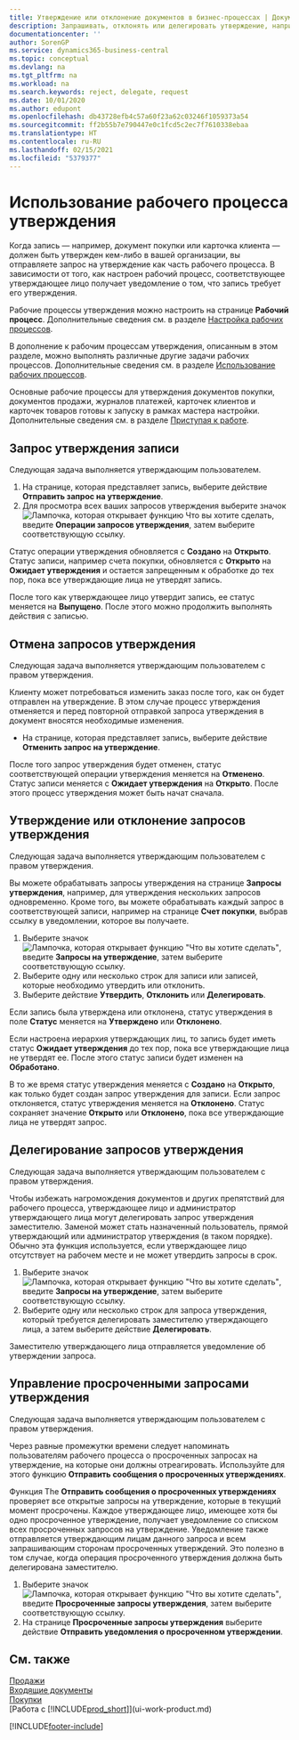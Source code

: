 ```yaml
---
title: Утверждение или отклонение документов в бизнес-процессах | Документация Майкрософт
description: Запрашивать, отклонять или делегировать утверждение, например, документа покупки или продажи можно в рамках бизнес-процесса.
documentationcenter: ''
author: SorenGP
ms.service: dynamics365-business-central
ms.topic: conceptual
ms.devlang: na
ms.tgt_pltfrm: na
ms.workload: na
ms.search.keywords: reject, delegate, request
ms.date: 10/01/2020
ms.author: edupont
ms.openlocfilehash: db43728efb4c57a60f23a62c03246f1059373a54
ms.sourcegitcommit: ff2b55b7e790447e0c1fcd5c2ec7f7610338ebaa
ms.translationtype: HT
ms.contentlocale: ru-RU
ms.lasthandoff: 02/15/2021
ms.locfileid: "5379377"
---
```

# <a name="use-approval-workflows"></a>Использование рабочего процесса утверждения
Когда запись — например, документ покупки или карточка клиента — должен быть утвержден кем-либо в вашей организации, вы отправляете запрос на утверждение как часть рабочего процесса. В зависимости от того, как настроен рабочий процесс, соответствующее утверждающее лицо получает уведомление о том, что запись требует его утверждения.

Рабочие процессы утверждения можно настроить на странице **Рабочий процесс**. Дополнительные сведения см. в разделе [Настройка рабочих процессов](across-set-up-workflows.md).

В дополнение к рабочим процессам утверждения, описанным в этом разделе, можно выполнять различные другие задачи рабочих процессов. Дополнительные сведения см. в разделе [Использование рабочих процессов](across-use-workflows.md).

Основные рабочие процессы для утверждения документов покупки, документов продажи, журналов платежей, карточек клиентов и карточек товаров готовы к запуску в рамках мастера настройки. Дополнительные сведения см. в разделе [Приступая к работе](product-get-started.md).

## <a name="to-request-approval-of-a-record"></a>Запрос утверждения записи
Следующая задача выполняется утверждающим пользователем.

1. На странице, которая представляет запись, выберите действие **Отправить запрос на утверждение**.
2. Для просмотра всех ваших запросов утверждения выберите значок ![Лампочка, которая открывает функцию Что вы хотите сделать](media/ui-search/search_small.png "Что вы хотите сделать"), введите **Операции запросов утверждения**, затем выберите соответствующую ссылку.  

Статус операции утверждения обновляется с **Создано** на **Открыто**. Статус записи, например счета покупки, обновляется с **Открыто** на **Ожидает утверждения** и остается запрещенным к обработке до тех пор, пока все утверждающие лица не утвердят запись.

После того как утверждающее лицо утвердит запись, ее статус меняется на **Выпущено**. После этого можно продолжить выполнять действия с записью.

## <a name="to-cancel-requests-for-approval"></a>Отмена запросов утверждения
Следующая задача выполняется утверждающим пользователем с правом утверждения.

Клиенту может потребоваться изменить заказ после того, как он будет отправлен на утверждение. В этом случае процесс утверждения отменяется и перед повторной отправкой запроса утверждения в документ вносятся необходимые изменения.

- На странице, которая представляет запись, выберите действие **Отменить запрос на утверждение**.

После того запрос утверждения будет отменен, статус соответствующей операции утверждения меняется на **Отменено**. Статус записи меняется с **Ожидает утверждения** на **Открыто**. После этого процесс утверждения может быть начат сначала.

## <a name="to-approve-or-reject-requests-for-approval"></a>Утверждение или отклонение запросов утверждения
Следующая задача выполняется утверждающим пользователем с правом утверждения.

Вы можете обрабатывать запросы утверждения на странице **Запросы утверждения**, например, для утверждения нескольких запросов одновременно. Кроме того, вы можете обрабатывать каждый запрос в соответствующей записи, например на странице **Счет покупки**, выбрав ссылку в уведомлении, которое вы получаете.

1. Выберите значок ![Лампочка, которая открывает функцию "Что вы хотите сделать"](media/ui-search/search_small.png "Что вы хотите сделать"), введите **Запросы на утверждение**, затем выберите соответствующую ссылку.
2. Выберите одну или несколько строк для записи или записей, которые необходимо утвердить или отклонить.
3. Выберите действие **Утвердить**, **Отклонить** или **Делегировать**.

Если запись была утверждена или отклонена, статус утверждения в поле **Статус** меняется на **Утверждено** или **Отклонено**.

Если настроена иерархия утверждающих лиц, то запись будет иметь статус **Ожидает утверждения** до тех пор, пока все утверждающие лица не утвердят ее. После этого статус записи будет изменен на **Обработано**.

В то же время статус утверждения меняется с **Создано** на **Открыто**, как только будет создан запрос утверждения для записи. Если запрос отклоняется, статус утверждения меняется на **Отклонено**. Статус сохраняет значение **Открыто** или **Отклонено**, пока все утверждающие лица не утвердят запрос.

## <a name="to-delegate-requests-for-approval"></a>Делегирование запросов утверждения
Следующая задача выполняется утверждающим пользователем с правом утверждения.

Чтобы избежать нагромождения документов и других препятствий для рабочего процесса, утверждающее лицо и администратор утверждающего лица могут делегировать запрос утверждения заместителю. Заменой может стать назначенный пользователь, прямой утверждающий или администратор утверждения (в таком порядке). Обычно эта функция используется, если утверждающее лицо отсутствует на рабочем месте и не может утвердить запросы в срок.

1. Выберите значок ![Лампочка, которая открывает функцию "Что вы хотите сделать"](media/ui-search/search_small.png "Что вы хотите сделать"), введите **Запросы на утверждение**, затем выберите соответствующую ссылку.
2. Выберите одну или несколько строк для запроса утверждения, который требуется делегировать заместителю утверждающего лица, а затем выберите действие **Делегировать**.

Заместителю утверждающего лица отправляется уведомление об утверждении запроса.

## <a name="to-manage-overdue-approval-requests"></a>Управление просроченными запросами утверждения
Следующая задача выполняется утверждающим пользователем с правом утверждения.

Через равные промежутки времени следует напоминать пользователям рабочего процесса о просроченных запросах на утверждение, на которые они должны отреагировать. Используйте для этого функцию **Отправить сообщения о просроченных утверждениях**.

Функция The **Отправить сообщения о просроченных утверждениях** проверяет все открытые запросы на утверждение, которые в текущий момент просрочены. Каждое утверждающее лицо, имеющее хотя бы одно просроченное утверждение, получает уведомление со списком всех просроченных запросов на утверждение. Уведомление также отправляется утверждающим лицам данного запроса и всем запрашивающим сторонам просроченных утверждений. Это полезно в том случае, когда операция просроченного утверждения должна быть делегирована заместителю.

1. Выберите значок ![Лампочка, которая открывает функцию "Что вы хотите сделать"](media/ui-search/search_small.png "Что вы хотите сделать"), введите **Просроченные запросы утверждения**, затем выберите соответствующую ссылку.
2. На странице **Просроченные запросы утверждения** выберите действие **Отправить уведомления о просроченном утверждении**.

## <a name="see-also"></a>См. также
[Продажи](sales-manage-sales.md)    
[Входящие документы](across-income-documents.md)  
[Покупки](purchasing-manage-purchasing.md)  
[Работа с [!INCLUDE[prod_short](includes/prod_short.md)]](ui-work-product.md)


[!INCLUDE[footer-include](includes/footer-banner.md)]